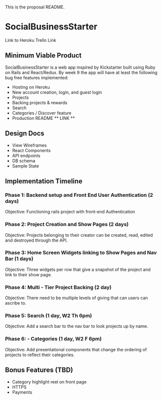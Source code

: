 This is the proposal README.

# SocialBusinessStarter
Link to Heroku
Trello Link

## Minimum Viable Product
SocialBusinessStarter is a web app inspired by Kickstarter built using Ruby on Rails and React/Redux. By week 9 the app will have at least the following bug free features implemented:
- Hosting on Heroku
- New account creation, login, and guest login
- Projects
- Backing projects & rewards
- Search
- Categories / Discover feature
- Production README ** LINK **

## Design Docs
- View Wireframes
- React Components
- API endpoints
- DB schema
- Sample State

## Implementation Timeline
### Phase 1: Backend setup and Front End User Authentication (2 days)
Objective: Functioning rails project with front-end Authentication

### Phase 2: Project Creation and Show Pages  (2 days)
Objective: Projects belonging to their creator can be created, read, edited and destroyed through the API.

### Phase 3: Home Screen Widgets linking to Show Pages and Nav Bar   (1 days)
Objective: Three widgets per row that give a snapshot of the project and link to their show page.

### Phase 4: Multi - Tier Project Backing (2 day)
Objective: There need to be multiple levels of giving that can users can ascribe to.

### Phase 5: Search (1 day, W2 Th 6pm)
Objective: Add a search bar to the nav bar to look projects up by name.

### Phase 6: - Categories (1 day, W2 F 6pm)
Objective: Add presentational components that change the ordering of projects to reflect their categories.

## Bonus Features (TBD)
- Category highlight reel on front page
- HTTPS
- Payments
